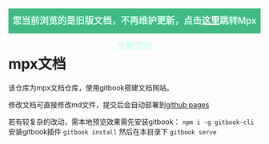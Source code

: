 <p align="center" style="background-color: #42b983; height: 50px; line-height: 50px; font-size: 18px; font-weight: 600">
  <span style="color: #d6ffec">您当前浏览的是旧版文档，不再维护更新，点击<a href="https://mpxjs.cn/" style="color: white">这里</a>跳转Mpx全新官网</span>
</p>

# mpx文档

该仓库为mpx文档仓库，使用gitbook搭建文档网站。

修改文档可直接修改md文件，提交后会自动部署到[github pages](https://didi.github.io/mpx)

若有较复杂的改动，需本地预览效果需先安装gitbook： `npm i -g gitbook-cli`  
安装gitbook插件 `gitbook install`
然后在本目录下 `gitbook serve`
